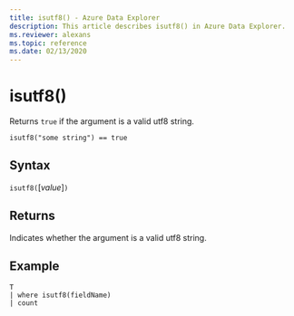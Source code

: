 ```yaml
---
title: isutf8() - Azure Data Explorer
description: This article describes isutf8() in Azure Data Explorer.
ms.reviewer: alexans
ms.topic: reference
ms.date: 02/13/2020
---
```

# isutf8()

Returns `true` if the argument is a valid utf8 string.
    
```kusto
isutf8("some string") == true
```

## Syntax

`isutf8(`[*value*]`)`

## Returns

Indicates whether the argument is a valid utf8 string.

## Example

```kusto
T
| where isutf8(fieldName)
| count
```